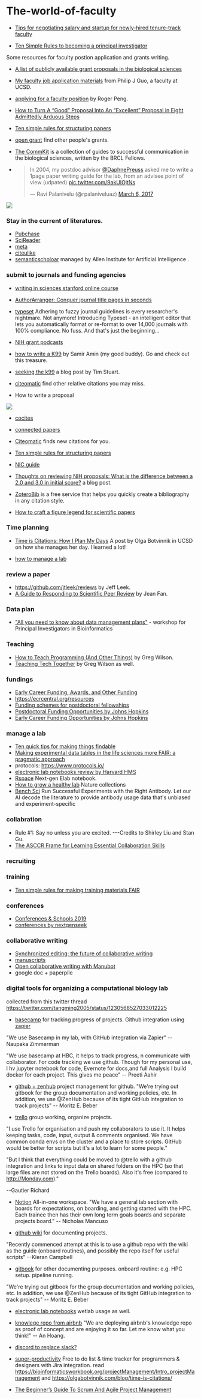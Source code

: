 # The-world-of-faculty

* [Tips for negotiating salary and startup for newly-hired tenure-track faculty](https://dynamicecology.wordpress.com/2017/03/01/tips-for-negotiating-salary-and-startup-for-newly-hired-tenure-track-faculty/)

* [Ten Simple Rules to becoming a principal investigator](https://journals.plos.org/ploscompbiol/article?id=10.1371/journal.pcbi.1007448)

Some resources for faculty postion application and grants writing.

* [A list of publicly available grant proposals in the biological sciences](https://jabberwocky.weecology.org/2012/08/10/a-list-of-publicly-available-grant-proposals-in-the-biological-sciences/)

* [My faculty job application materials](http://pgbovine.net/faculty-job-application-materials.htm) from Philip J Guo, a faculty at UCSD.

* [applying for a faculty position](http://effortreport.libsyn.com/15-applying-for-a-faculty-position) by Roger Peng.

* [How to Turn A “Good” Proposal Into An “Excellent” Proposal in Eight Admittedly Arduous Steps](https://hopejahrensurecanwrite.com/2014/06/02/how-to-turn-a-good-proposal-into-an-excellent-proposal-in-eight-admittedly-arduous-steps/)

* [Ten simple rules for structuring papers](http://biorxiv.org/content/early/2016/11/28/088278)
* [open grant](https://www.ogrants.org/) find other people's grants.

* [The CommKit](http://mitcommlab.mit.edu/broad/use-the-commkit/) is a collection of guides to successful communication in the biological sciences, written by the BRCL Fellows.

* <blockquote class="twitter-tweet" data-lang="en"><p lang="en" dir="ltr">In 2004, my postdoc advisor <a href="https://twitter.com/DaphnePreuss">@DaphnePreuss</a> asked me to write a 1page paper writing guide for the lab, from an advisee point of view (udpated) <a href="https://t.co/9akUIOjtNs">pic.twitter.com/9akUIOjtNs</a></p>&mdash; Ravi Palanivelu (@rpalaniveluaz) <a href="https://twitter.com/rpalaniveluaz/status/838861597862834180">March 6, 2017</a></blockquote>


![](https://github.com/crazyhottommy/The-world-of-faculty/blob/master/paper-writing-guide.jpg)

### Stay in the current of literatures.

* [Pubchase](https://www.pubchase.com/)
* [SciReader](http://www.scireader.org)
* [meta](https://meta.org/)
* [citeulike](http://www.citeulike.org/)
* [semanticscholoar](https://www.semanticscholar.org/) managed by Allen Institute for Artificial Intelligence
.
### submit to journals and funding agencies

* [writing in sciences stanford online course](https://www.coursera.org/learn/sciwrite/)
* [AuthorArranger: Conquer journal title pages in seconds](https://authorarranger.nci.nih.gov/#/)
* [typeset](https://www.typeset.io/) Adhering to fuzzy journal guidelines is every researcher's nightmare. Not anymore! 
Introducing Typeset - an intelligent editor that lets you automatically format or re-format to over 14,000 journals with 100% compliance. No fuss. And that's just the beginning...
* [NIH grant podcasts](https://grants.nih.gov/news/virtual-learning/podcasts.htm)
* [how to write a K99](https://k99.sbamin.com/) by Samir Amin (my good buddy). Go and check out this treasure.
* [seeking the k99](https://timoast.github.io/blog/seeking-the-k99/) a blog post by Tim Stuart.
* [citeomatic](http://labs.semanticscholar.org/citeomatic/) find other relative citations you may miss.

* How to write a proposal  

![](https://github.com/crazyhottommy/The-world-of-faculty/blob/master/proposal.jpg)

* [cocites](http://www.cocites.com/)
* [connected papers](https://www.connectedpapers.com/)
* [Citeomatic](http://labs.semanticscholar.org/citeomatic/)  finds new citations for you.
* [Ten simple rules for structuring papers](http://www.biorxiv.org/content/early/2017/05/23/088278)
* [NIC guide](https://www.niaid.nih.gov/grants-contracts/write-research-plan)
* [Thoughts on reviewing NIH proposals: What is the difference between a 2.0 and 3.0 in initial score?](http://mistressoftheanimals.scientopia.org/2018/02/10/thoughts-on-reviewing-nih-proposals-what-is-the-difference-between-a-2-0-and-3-0-in-initial-score/) a blog post.

* [ZoteroBib](https://zbib.org/) is a free service that helps you quickly create a bibliography in any citation style.

* [How to craft a figure legend for scientific papers](https://blog.bioturing.com/2018/05/10/how-to-craft-a-figure-legend-for-scientific-papers/) 

### Time planning
* [Time is Citations: How I Plan My Days](https://olgabotvinnik.com/blog/time-is-citations/) A post by Olga Botvinnik in  UCSD on how she manages her day. I learned a lot!

* [how to manage a lab](http://www.labmanager.com/management-tips)

### review a paper

* https://github.com/jtleek/reviews by Jeff Leek.
* [A Guide to Responding to Scientific Peer Review](https://jef.works/blog/2020/06/17/responding-to-scientific-peer-review/) by Jean Fan.



### Data plan
* ["All you need to know about data management plans"](https://zenodo.org/record/803756#.WWelz9PyvUo) - workshop for Principal Investigators in Bioinformatics
### Teaching
* [How to Teach Programming (And Other Things)](http://third-bit.com/2017/05/31/how-to-teach-programming.html) by Greg Wilson.
* [Teaching Tech Together](http://teachtogether.tech/) by Greg Wilson as well.

### fundings

* [Early Career Funding, Awards, and Other Funding](https://docs.google.com/spreadsheets/d/1H1aj--VUYr7eMFk_T7x0Oh985LqbyyscXg2wAAevDnU/edit#gid=0) 
* https://ecrcentral.org/resources
* [Funding schemes for postdoctoral fellowships](https://asntech.github.io/postdoc-funding-schemes/)
* [Postdoctoral Funding Opportunities by Johns Hopkins](https://research.jhu.edu/rdt/funding-opportunities/postdoctoral/)
* [Early Career Funding Opportunities by Johns Hopkins](https://research.jhu.edu/rdt/funding-opportunities/early-career/)

### manage a lab

* [Ten quick tips for making things findable](https://journals.plos.org/ploscompbiol/article?id=10.1371/journal.pcbi.1008469)
* [Making experimental data tables in the life sciences more FAIR: a pragmatic approach](https://academic.oup.com/gigascience/article/9/12/giaa144/6034785)
* protocols: https://www.protocols.io/
* [electronic lab notebooks review by Harvard HMS](https://datamanagement.hms.harvard.edu/electronic-lab-notebooks)
* [Rspace](https://www.researchspace.com/) Next-gen Elab notebook.
* [How to grow a healthy lab](https://www.nature.com/collections/pmlcrkkyyq)  Nature collections
* [Bench Sci](https://www.benchsci.com/) Run Successful Experiments with the Right Antibody. Let our AI decode the literature to provide antibody usage data that's unbiased and experiment-specific

### collabration

* Rule #1: Say no unless you are excited. ---Credits to Shirley Liu and Stan Gu.
* [The ASCCR Frame for Learning Essential Collaboration Skills](https://www.semanticscholar.org/paper/Essential-Collaboration-Skills%3A-The-ASCCR-Frame-for-Vance-Smith/8ddb0800fbf0a43e343809f9df92fe622b25f3f5)

### recruiting

### training

* [Ten simple rules for making training materials FAIR](https://journals.plos.org/ploscompbiol/article?id=10.1371/journal.pcbi.1007854)

### conferences

* [Conferences & Schools 2019](https://generegulation.org/conferences-2019/)
* [conferences by nextgenseek](http://nextgenseek.com/ngs-conferences/)

###  collaborative writing

* [Synchronized editing: the future of collaborative writing](https://www.nature.com/articles/d41586-020-00916-6)
* [manuscripts](https://www.manuscripts.io/about/)
* [Open collaborative writing with Manubot](https://manubot.org/)
* google doc + paperpile


### digital tools for organizing a computational biology lab

collected from this twitter thread https://twitter.com/tangming2005/status/1230568527033012225

* [basecamp](https://basecamp.com/) for tracking progress of projects. Github integration using [zapier](https://zapier.com/home)

"We use Basecamp in my lab, with GitHub integration via Zapier" -- Naupaka Zimmerman

"We use basecamp at HBC, it helps to track progress, n communicate with collaborator. For code tracking we use github. Though for my personal use, I hv jupyter notebook for code, Evernote for docs,and full Analysis I build docker for each project. This gives me peace" -- Preeti Aahir

* [github + zenhub](https://www.zenhub.com/) project management for github.
"We're trying out gitbook for the group documentation and working policies, etc. In addition, we use @ZenHub
 because of its tight GitHub integration to track projects" -- Moritz E. Beber
 
* [trello](https://trello.com/en-US) group working, organize projects.

"I use Trello for organisation and push my collaborators to use it. It helps keeping tasks, code, input, output & comments organised. We have common conda envs on the cluster and a place to store scripts. GitHub would be better for scripts but it's a lot to learn for some people."

"But I think that everything could be moved to @trello with a github integration and links to input data on shared folders on the HPC (so that large files are not stored on the Trello boards). Also it's free (compared to http://Monday.com)."

--Gautier Richard

* [Notion](https://www.notion.so/) All-in-one workspace.
"We have a general lab section with boards for expectations, on boarding, and getting started with the HPC. Each trainee then has their own long term goals boards and separate projects board." -- Nicholas Mancuso

* [github wiki](https://help.github.com/en/github/building-a-strong-community/about-wikis) for documenting projects.

"Recently commenced attempt at this is to use a github repo with the wiki as the guide (onboard routines), and possibly the repo itself for useful scripts" --Kieran Campbell
 
* [gitbook](https://www.gitbook.com/) for other documenting purposes. onboard routine: e.g. HPC setup. pipeline running.

"We're trying out gitbook for the group documentation and working policies, etc. In addition, we use @ZenHub
 because of its tight GitHub integration to track projects" -- Moritz E. Beber
 
* [electronic lab notebooks](https://datamanagement.hms.harvard.edu/electronic-lab-notebooks) wetlab usage as well.

* [knowlege repo from airbnb](https://github.com/airbnb/knowledge-repo)
"We are deploying airbnb's knowledge repo as proof of concept and are enjoying it so far. Let me know what you think!" -- An Hoang.

* [discord to replace slack?](https://discordapp.com/)

* [super-productivity](https://github.com/johannesjo/super-productivity) Free to do list & time tracker for programmers & designers with Jira integration. 
read https://bioinformaticsworkbook.org/projectManagement/Intro_projectManagement
and https://olgabotvinnik.com/blog/time-is-citations/

* [The Beginner’s Guide To Scrum And Agile Project Management](https://blog.trello.com/beginners-guide-scrum-and-agile-project-management)
